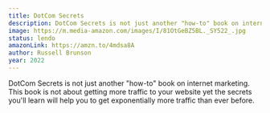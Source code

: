 ```yaml
---
title: DotCom Secrets
description: DotCom Secrets is not just another "how-to" book on internet marketing. This book is not about getting more traffic to your website yet the secrets you'll learn will help you to get exponentially more traffic than ever before.
image: https://m.media-amazon.com/images/I/81OtGeBZ5BL._SY522_.jpg
status: lendo
amazonLink: https://amzn.to/4mdsa8A
author: Russell Brunson
year: 2022
---
```


DotCom Secrets is not just another "how-to" book on internet marketing. This book is not about getting more traffic to your website yet the secrets you'll learn will help you to get exponentially more traffic than ever before.